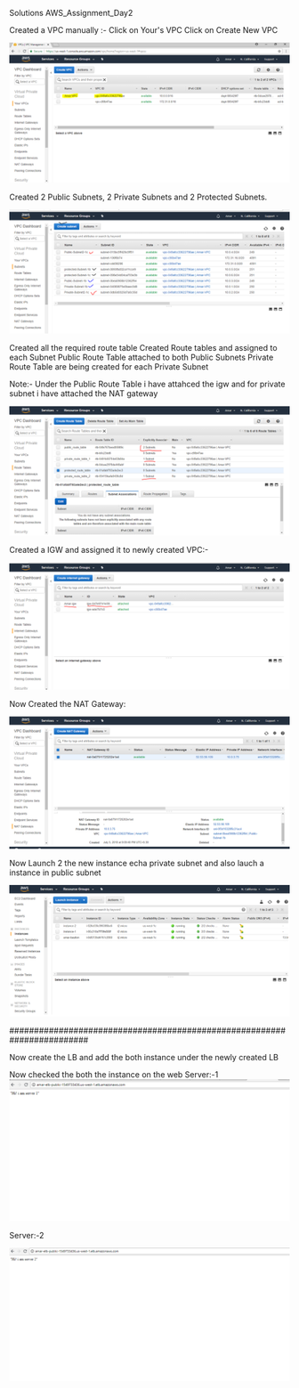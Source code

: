 Solutions AWS_Assignment_Day2

Created a VPC manually :-
Click on Your's VPC
Click on Create New VPC

![AmarVPC](https://github.com/amarchauhan7866/AWS/blob/master/AWS/Media/Day2/VPC.PNG)

Created 2 Public Subnets, 2 Private Subnets and 2 Protected Subnets.

![Subnet](https://github.com/amarchauhan7866/AWS/blob/master/AWS/Media/Day2/Subnet.PNG)

Created all the required route table
Created Route tables and assigned to each Subnet
Public Route Table attached to both Public Subnets
Private Route Table are being created for each Private Subnet

Note:- Under the Public Route Table i have attahced the igw and for private subnet i have attached the NAT gateway


![RouteTable](https://github.com/amarchauhan7866/AWS/blob/master/AWS/Media/Day2/RouteTable.PNG)

Created a IGW and assigned it to newly created VPC:-

![IGW](https://github.com/amarchauhan7866/AWS/blob/master/AWS/Media/Day2/InternetGateway.PNG)

Now Created the NAT Gateway:

![NAT](https://github.com/amarchauhan7866/AWS/blob/master/AWS/Media/Day2/NATGateway.PNG)

Now Launch 2 the new instance echa private subnet 
and also lauch a instance in public subnet

![Instance](https://github.com/amarchauhan7866/AWS/blob/master/AWS/Media/Day2/Instance.PNG)

########################################################################

Now create the LB and add the both instance under the newly created LB

Now checked the both the instance on the web
Server:-1
![Webpage](https://github.com/amarchauhan7866/AWS/blob/master/AWS/Media/Day2/WebPageServer-1.PNG)

Server:-2

![Webpage2](https://github.com/amarchauhan7866/AWS/blob/master/AWS/Media/Day2/WebPageServer-2.PNG)


